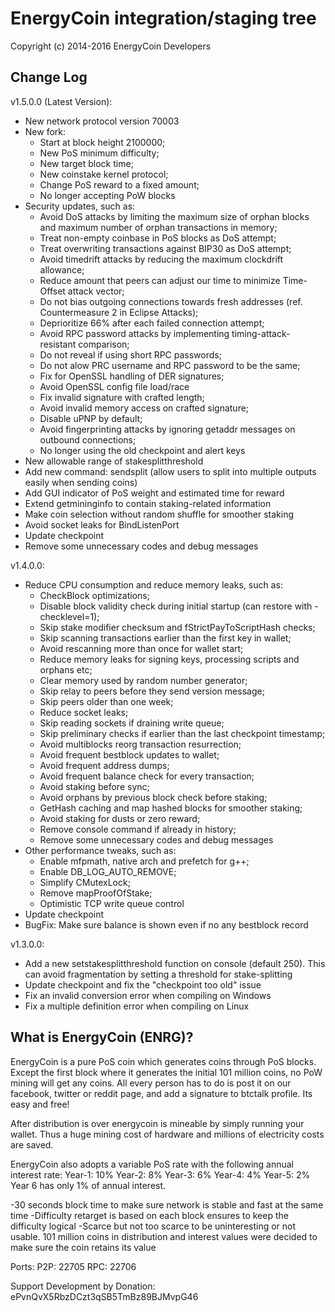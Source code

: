 EnergyCoin integration/staging tree
==================================

Copyright (c) 2014-2016 EnergyCoin Developers

Change Log
---------

v1.5.0.0 (Latest Version):
- New network protocol version 70003
- New fork:
  * Start at block height 2100000;
  * New PoS minimum difficulty;
  * New target block time;
  * New coinstake kernel protocol;
  * Change PoS reward to a fixed amount;
  * No longer accepting PoW blocks
- Security updates, such as:
  * Avoid DoS attacks by limiting the maximum size of orphan blocks and maximum number of orphan transactions in memory;
  * Treat non-empty coinbase in PoS blocks as DoS attempt;
  * Treat overwriting transactions against BIP30 as DoS attempt;
  * Avoid timedrift attacks by reducing the maximum clockdrift allowance;
  * Reduce amount that peers can adjust our time to minimize Time-Offset attack vector;
  * Do not bias outgoing connections towards fresh addresses (ref. Countermeasure 2 in Eclipse Attacks);
  * Deprioritize 66% after each failed connection attempt;
  * Avoid RPC password attacks by implementing timing-attack-resistant comparison;
  * Do not reveal if using short RPC passwords;
  * Do not alow PRC username and RPC password to be the same;
  * Fix for OpenSSL handling of DER signatures;
  * Avoid OpenSSL config file load/race
  * Fix invalid signature with crafted length;
  * Avoid invalid memory access on crafted signature;
  * Disable uPNP by default;
  * Avoid fingerprinting attacks by ignoring getaddr messages on outbound connections;
  * No longer using the old checkpoint and alert keys
- New allowable range of stakesplitthreshold
- Add new command: sendsplit (allow users to split into multiple outputs easily when sending coins)
- Add GUI indicator of PoS weight and estimated time for reward
- Extend getmininginfo to contain staking-related information
- Make coin selection without random shuffle for smoother staking
- Avoid socket leaks for BindListenPort
- Update checkpoint
- Remove some unnecessary codes and debug messages

v1.4.0.0:
- Reduce CPU consumption and reduce memory leaks, such as:
  * CheckBlock optimizations;
  * Disable block validity check during initial startup (can restore with -checklevel=1);
  * Skip stake modifier checksum and fStrictPayToScriptHash checks;
  * Skip scanning transactions earlier than the first key in wallet;
  * Avoid rescanning more than once for wallet start;
  * Reduce memory leaks for signing keys, processing scripts and orphans etc;
  * Clear memory used by random number generator;
  * Skip relay to peers before they send version message;
  * Skip peers older than one week;
  * Reduce socket leaks;
  * Skip reading sockets if draining write queue;
  * Skip preliminary checks if earlier than the last checkpoint timestamp;
  * Avoid multiblocks reorg transaction resurrection;
  * Avoid frequent bestblock updates to wallet;
  * Avoid frequent address dumps;
  * Avoid frequent balance check for every transaction;
  * Avoid staking before sync;
  * Avoid orphans by previous block check before staking;
  * GetHash caching and map hashed blocks for smoother staking;
  * Avoid staking for dusts or zero reward;
  * Remove console command if already in history;
  * Remove some unnecessary codes and debug messages
- Other performance tweaks, such as:
  * Enable mfpmath, native arch and prefetch for g++;
  * Enable DB_LOG_AUTO_REMOVE;
  * Simplify CMutexLock;
  * Remove mapProofOfStake;
  * Optimistic TCP write queue control
- Update checkpoint
- BugFix: Make sure balance is shown even if no any bestblock record

v1.3.0.0:
- Add a new setstakesplitthreshold function on console (default 250). This can avoid fragmentation by setting a threshold for stake-splitting
- Update checkpoint and fix the "checkpoint too old" issue
- Fix an invalid conversion error when compiling on Windows
- Fix a multiple definition error when compiling on Linux

What is EnergyCoin (ENRG)?
------------------------

EnergyCoin is a pure PoS coin which generates coins through PoS blocks. Except the first block where it generates the initial 101 million coins, no PoW mining will get any coins. All every person has to do is post it on our facebook, twitter or reddit page, and add a signature to btctalk profile. Its easy and free!

After distribution is over energycoin is  mineable by simply running your wallet. Thus a huge mining cost of hardware and millions of electricity costs are saved.

EnergyCoin also adopts a variable PoS rate with the following annual interest rate:
Year-1: 10%
Year-2: 8%
Year-3: 6%
Year-4: 4%
Year-5: 2%
Year 6 has only 1% of annual interest.

-30 seconds block time to make sure network is stable and fast at the same time
-Difficulty retarget is based on each block ensures to keep the difficulty logical
-Scarce but not too scarce to be uninteresting or not usable. 101 million coins in distribution and interest values were decided to make sure the coin retains its value


Ports:
P2P:	22705
RPC:	22706

Support Development by Donation: ePvnQvX5RbzDCzt3qSB5TmBz89BJMvpG46

